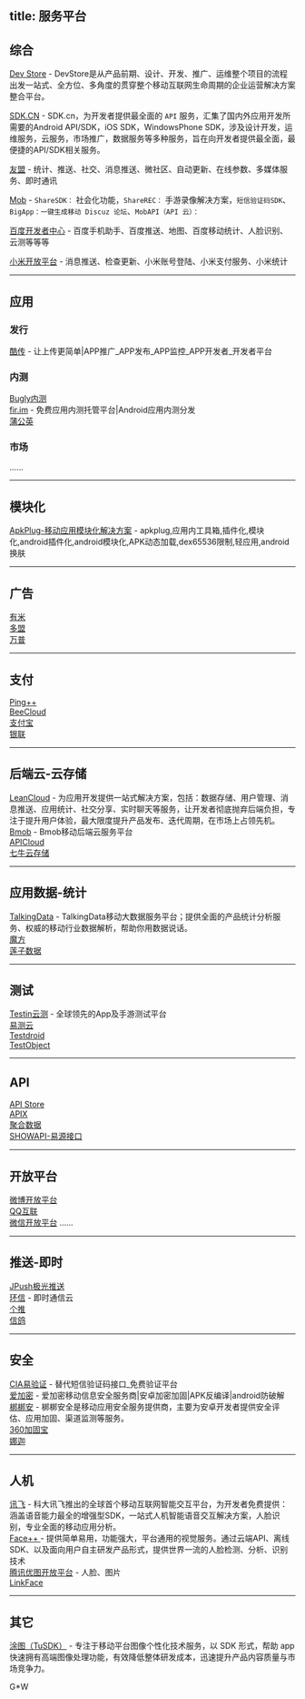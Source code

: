 title: 服务平台
---

## 综合

[Dev Store](http://www.devstore.cn/) - DevStore是从产品前期、设计、开发、推广、运维整个项目的流程出发一站式、全方位、多角度的贯穿整个移动互联网生命周期的企业运营解决方案整合平台。 
   
[SDK.CN](https://www.sdk.cn/) - SDK.cn，为开发者提供最全面的 `API` 服务，汇集了国内外应用开发所需要的Android API/SDK，iOS SDK，WindowsPhone SDK，涉及设计开发，运维服务，云服务，市场推广，数据服务等多种服务，旨在向开发者提供最全面，最便捷的API/SDK相关服务。   

[友盟](https://www.umeng.com/) - 统计、推送、社交、消息推送、微社区、自动更新、在线参数、多媒体服务、即时通讯   

[Mob](http://www.mob.com/) - `ShareSDK：` 社会化功能，`ShareREC：` 手游录像解决方案，`短信验证码SDK`、`BigApp：一键生成移动 Discuz 论坛`、`MobAPI（API 云）：`   

[百度开发者中心](http://developer.baidu.com/) - 百度手机助手、百度推送、地图、百度移动统计、人脸识别、云测等等等  

[小米开放平台](http://dev.xiaomi.com/) - 消息推送、检查更新、小米账号登陆、小米支付服务、小米统计


----------------------------------------

## 应用

### 发行

[酷传](http://www.coolchuan.com/) - 让上传更简单|APP推广_APP发布_APP监控_APP开发者_开发者平台

### 内测

[Bugly内测](http://beta.qq.com/)   
[fir.im](https://fir.im/) - 免费应用内测托管平台|Android应用内测分发   
[蒲公英](http://www.pgyer.com/)   


### 市场

......  

----------------------------------------

## 模块化

[ApkPlug-移动应用模块化解决方案](http://www.apkplug.com/) - apkplug,应用内工具箱,插件化,模块化,android插件化,android模块化,APK动态加载,dex65536限制,轻应用,android换肤

----------------------------------------

## 广告

[有米](https://www.youmi.net/)   
[多盟](http://www.domob.cn/)   
[万普](http://www.waps.cn/)   


----------------------------------------

## 支付

[Ping++](https://pingxx.com/)  
[BeeCloud](https://beecloud.cn/)   
[支付宝](https://open.alipay.com/)   
[银联](https://www.95516.com/)   


----------------------------------------

## 后端云-云存储

[LeanCloud](https://leancloud.cn/) - 为应用开发提供一站式解决方案，包括：数据存储、用户管理、消息推送、应用统计、社交分享、实时聊天等服务，让开发者彻底抛弃后端负担，专注于提升用户体验，最大限度提升产品发布、迭代周期，在市场上占领先机。   
[Bmob](http://www.bmob.cn/) - Bmob移动后端云服务平台    
[APICloud](http://www.apicloud.com/)   
[七牛云存储](http://www.qiniu.com/)

----------------------------------------

## 应用数据-统计

[TalkingData](https://www.talkingdata.com/) - TalkingData移动大数据服务平台；提供全面的产品统计分析服务、权威的移动行业数据解析，帮助你用数据说话。  
[魔方](http://www.imofan.com/)   
[莲子数据](http://www.lotuseed.com/)   


----------------------------------------

## 测试

[Testin云测](http://www.testin.cn/) - 全球领先的App及手游测试平台   
[易测云](http://www.yiceyun.com/)   
[Testdroid](http://testdroid.com/)   
[TestObject](https://testobject.com/)    


----------------------------------------

## API

[API Store](http://apistore.baidu.com/)   
[APIX](http://www.apix.cn/)   
[聚合数据](https://www.juhe.cn/)   
[SHOWAPI-易源接口](https://www.showapi.com/)   


----------------------------------------

## 开放平台

[微博开放平台](http://open.weibo.com/)    
[QQ互联](http://connect.qq.com/)    
[微信开放平台](https://open.weixin.qq.com/) 
......    

----------------------------------------

## 推送-即时

[JPush极光推送](https://www.jpush.cn/)   
[环信](http://www.easemob.com/) - 即时通信云    
[个推](http://www.getui.com/)   
[信鸽](http://xg.qq.com/)   


----------------------------------------

## 安全

[CIA易验证](http://www.ciaapp.cn/) - 替代短信验证码接口_免费验证平台  
[爱加密](http://www.ijiami.cn/) - 爱加密移动信息安全服务商|安卓加密加固|APK反编译|android防破解   
[梆梆安](http://www.bangcle.com/) - 梆梆安全是移动应用安全服务提供商，主要为安卓开发者提供安全评估、应用加固、渠道监测等服务。     
[360加固宝](http://jiagu.360.cn/)   
[娜迦](http://www.nagain.com/)   


----------------------------------------

## 人机

[讯飞](http://www.xfyun.cn/) - 科大讯飞推出的全球首个移动互联网智能交互平台，为开发者免费提供：涵盖语音能力最全的增强型SDK，一站式人机智能语音交互解决方案，人脸识别，专业全面的移动应用分析。   
[Face++ ](http://www.faceplusplus.com.cn/) - 提供简单易用，功能强大，平台通用的视觉服务。通过云端API、离线SDK、以及面向用户自主研发产品形式，提供世界一流的人脸检测、分析、识别技术    
[腾讯优图开放平台](http://open.youtu.qq.com/) - 人脸、图片   
[LinkFace](https://www.linkface.cn/)   


----------------------------------------

## 其它

[涂图（TuSDK）](http://tusdk.com/) - 专注于移动平台图像个性化技术服务，以 SDK 形式，帮助 app 快速拥有高端图像处理功能，有效降低整体研发成本，迅速提升产品内容质量与市场竞争力。  

G*W

